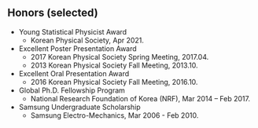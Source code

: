 Honors (selected)
------
* Young Statistical Physicist Award
  * Korean Physical Society, Apr 2021.
* Excellent Poster Presentation Award
  * 2017 Korean Physical Society Spring Meeting, 2017.04.
  * 2013 Korean Physical Society Fall Meeting, 2013.10.
* Excellent Oral Presentation Award
  * 2016 Korean Physical Society Fall Meeting, 2016.10.
* Global Ph.D. Fellowship Program
  * National Research Foundation of Korea (NRF), Mar 2014 – Feb 2017.
* Samsung Undergraduate Scholarship
  * Samsung Electro-Mechanics, Mar 2006 - Feb 2010.
